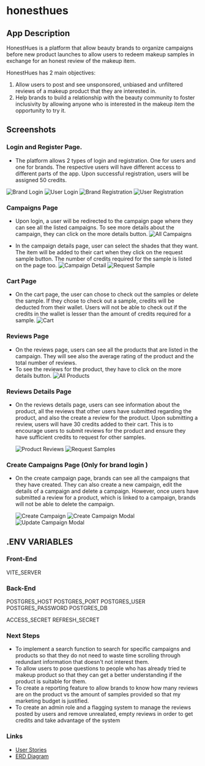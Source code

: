 # honesthues

## App Description

HonestHues is a platform that allow beauty brands to organize campaigns before new product launches to allow users to redeem makeup samples in exchange for an honest review of the makeup item.

HonestHues has 2 main objectives:

1. Allow users to post and see unsponsored, unbiased and unfiltered reviews of a makeup product that they are interested in.
2. Help brands to build a relationship with the beauty community to foster inclusivity by allowing anyone who is interested in the makeup item the opportunity to try it.

## Screenshots

### Login and Register Page.

- The platform allows 2 types of login and registration. One for users and one for brands. The respective users will have different access to different parts of the app. Upon successful registration, users will be assigned 50 credits.

![Brand Login](/frontend/src/images/brand_login.png)
![User Login](/frontend/src/images/user_login.png)
![Brand Registration](/frontend/src/images/brand_registration.png)
![User Registration](/frontend/src/images/user_registration.png)

### Campaigns Page

- Upon login, a user will be redirected to the campaign page where they can see all the listed campaigns. To see more details about the campaign, they can click on the more details button.
  ![All Campaigns](/frontend/src/images/all_campaigns.png)

- In the campaign details page, user can select the shades that they want. The item will be added to their cart when they click on the request sample button. The number of credits required for the sample is listed on the page too.
  ![Campaign Detail](/frontend/src/images/campaign_detail.png)
  ![Request Sample](/frontend/src/images/request_sample.png)

### Cart Page

- On the cart page, the user can chose to check out the samples or delete the sample. If they chose to check out a sample, credits will be deducted from their wallet. Users will not be able to check out if the credits in the wallet is lesser than the amount of credits required for a sample.
  ![Cart](/frontend/src/images/cart.png)

### Reviews Page

- On the reviews page, users can see all the products that are listed in the campaign. They will see also the average rating of the product and the total number of reviews.
- To see the reviews for the product, they have to click on the more details button.
  ![All Products](/frontend/src/images/all_product_reviews.png)

### Reviews Details Page

- On the reviews details page, users can see information about the product, all the reviews that other users have submitted regarding the product, and also the create a review for the product. Upon submitting a review, users will have 30 credits added to their cart. This is to encourage users to submit reviews for the product and ensure they have sufficient credits to request for other samples.

  ![Product Reviews](/frontend/src/images/product_reviews.png)
  ![Request Samples](/frontend/src/images/request_sample.png)

### Create Campaigns Page (Only for brand login )

- On the create campaign page, brands can see all the campaigns that they have created. They can also create a new campaign, edit the details of a campaign and delete a campaign. However, once users have submitted a review for a product, which is linked to a campaign, brands will not be able to delete the campaign.

  ![Create Campaign](/frontend/src/images/create_campaign.png)
  ![Create Campaign Modal](/frontend/src/images/create_campaign_modal.png)
  ![Update Campaign Modal](/frontend/src/images/update_campaign_modal.png)

## .ENV VARIABLES

### Front-End

VITE_SERVER

### Back-End

POSTGRES_HOST
POSTGRES_PORT
POSTGRES_USER
POSTGRES_PASSWORD
POSTGRES_DB

ACCESS_SECRET
REFRESH_SECRET

### Next Steps

- To implement a search function to search for specific campaigns and products so that they do not need to waste time scrolling through redundant information that doesn't not interest them.
- To allow users to pose questions to people who has already tried te makeup product so that they can get a better understanding if the product is suitable for them.
- To create a reporting feature to allow brands to know how many reviews are on the product vs the amount of samples provided so that my marketing budget is justified.
- To create an admin role and a flagging system to manage the reviews posted by users and remove unrealated, empty reviews in order to get credits and take advantage of the system

### Links

- [User Stories](https://thisisanita.atlassian.net/jira/software/projects/HH/boards/2)
- [ERD Diagram](https://miro.com/app/board/uXjVKRuQsVI=/)
